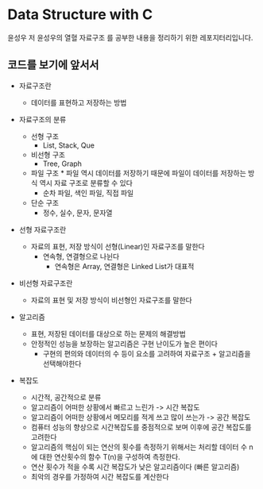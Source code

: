 # Data Structure with C

윤성우 저  윤성우의 열혈 자료구조 를 공부한 내용을 정리하기 위한 레포지터리입니다.

## 코드를 보기에 앞서서

- 자료구조란
  - 데이터를 표현하고 저장하는 방법

- 자료구조의 분류
  - 선형 구조
    - List, Stack, Que
  - 비선형 구조
    - Tree, Graph
  - 파일 구조   * 파일 역시 데이터를 저장하기 때문에 파일이 데이터를 저장하는 방식 역시 자료 구조로 분류할 수 있다
    - 순차 파일, 색인 파일, 직접 파일
  - 단순 구조
    - 정수, 실수, 문자, 문자열

- 선형 자료구조란
   - 자료의 표현, 저장 방식이 선형(Linear)인 자료구조를 말한다
       - 연속형, 연결형으로 나뉜다
           - 연속형은 Array, 연결형은 Linked List가 대표적
- 비선형 자료구조란
   - 자료의 표현 및 저장 방식이 비선형인 자료구조를 말한다
  
- 알고리즘
   - 표현, 저장된 데이터를 대상으로 하는 문제의 해결방법
   - 안정적인 성능을 보장하는 알고리즘은 구현 난이도가 높은 편이다
     - 구현의 편의와 데이터의 수 등이 요소를 고려하여 자료구조 + 알고리즘을 선택해야한다

- 복잡도
   - 시간적, 공간적으로 분류
   - 알고리즘이 어떠한 상황에서 빠르고 느린가 -> 시간 복잡도
   - 알고리즘이 어떠한 상황에서 메모리를 적게 쓰고 많이 쓰는가 -> 공간 복잡도
   - 컴퓨터 성능의 향상으로 시간복잡도를 중점적으로 보며 이후에 공간 복잡도를 고려한다
   - 알고리즘의 핵심이 되는 연산의 횟수를 측정하기 위해서는 처리할 데이터 수 n 에 대한 연산횟수의 함수 T(n)을 구성하여 측정한다. 
   - 연산 횟수가 적을 수록 시간 복잡도가 낮은 알고리즘이다 (빠른 알고리즘)
   - 최악의 경우를 가정하여 시간 복잡도를 계산한다
   

